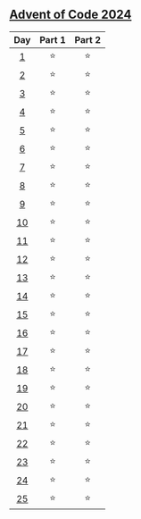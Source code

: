 ## [Advent of Code 2024](https://adventofcode.com/2024)

|Day						| Part 1 | Part 2 |
|:-------------------------:|:------:|:------:|
|[1](./Day01/Solution.py)	|	⭐	|	⭐	|
|[2](./Day02/Solution.py)	|	⭐	|	⭐	|
|[3](./Day03/Solution.py)	|	⭐	|	⭐	|
|[4](./Day04/Solution.py)	|	⭐	|	⭐	|
|[5](./Day05/Solution.py)	|	⭐	|	⭐	|
|[6](./Day06/Solution.py)	|	⭐	|	⭐	|
|[7](./Day07/Solution.py)	|	⭐	|	⭐	|
|[8](./Day08/Solution.py)	|	⭐	|	⭐	|
|[9](./Day09/Solution.py)	|	⭐	|	⭐	|
|[10](./Day10/Solution.py)	|	⭐	|	⭐	|
|[11](./Day11/Solution.py)	|	⭐	|	⭐	|
|[12](./Day12/Solution.py)	|	⭐	|	⭐	|
|[13](./Day13/Solution.py)	|	⭐	|	⭐	|
|[14](./Day14/Solution.py)	|	⭐	|	⭐	|
|[15](./Day15/Solution.py)	|	⭐	|	⭐	|
|[16](./Day16/Solution.py)	|	⭐	|	⭐	|
|[17](./Day17/Solution.py)	|	⭐	|	⭐	|
|[18](./Day18/Solution.py)	|	⭐	|	⭐	|
|[19](./Day19/Solution.py)	|	⭐	|	⭐	|
|[20](./Day20/Solution.py)	|	⭐	|	⭐	|
|[21](./Day21/Solution.py)	|	⭐	|	⭐	|
|[22](./Day22/Solution.py)	|	⭐	|	⭐	|
|[23](./Day23/Solution.py)	|	⭐	|	⭐	|
|[24](./Day24/Solution.py)	|	⭐	|	⭐	|
|[25](./Day25/Solution.py)	|	⭐	|	⭐	|